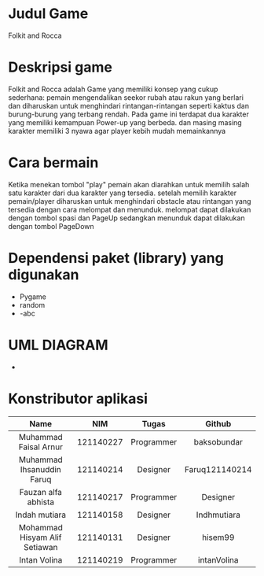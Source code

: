 # Judul Game
Folkit and Rocca
# Deskripsi game
Folkit and Rocca adalah Game yang memiliki konsep yang cukup sederhana: pemain mengendalikan seekor rubah atau rakun yang berlari dan diharuskan untuk menghindari rintangan-rintangan seperti kaktus dan burung-burung yang terbang rendah. 
Pada game ini terdapat dua karakter yang memiliki kemampuan Power-up yang berbeda. dan masing masing karakter memiliki 3 nyawa agar player kebih mudah memainkannya

# Cara bermain
Ketika menekan tombol "play" pemain akan diarahkan untuk memilih salah satu karakter dari dua karakter yang tersedia. setelah memilih karakter pemain/player diharuskan untuk menghindari obstacle atau rintangan yang tersedia dengan cara melompat dan menunduk. melompat dapat dilakukan dengan tombol spasi dan PageUp sedangkan menunduk dapat dilakukan dengan tombol PageDown

# Dependensi paket (library) yang digunakan
- Pygame 
- random
- -abc

# UML DIAGRAM
-
# Konstributor aplikasi
| Name | NIM | Tugas | Github|
| :---: | :---: | :---: | :---: |
| Muhammad Faisal Arnur                 | 121140227 | Programmer | baksobundar |
| Muhammad Ihsanuddin Faruq                 | 121140214 | Designer | Faruq121140214 |
| Fauzan alfa abhista                   | 121140217 | Programmer   | Designer|
| Indah mutiara        | 121140158 | Designer | Indhmutiara |
| Mohammad Hisyam Alif Setiawan | 121140131 | Designer | hisem99 |
| Intan Volina          | 121140219 | Programmer | intanVolina | 

	
	
	
	
	
	
